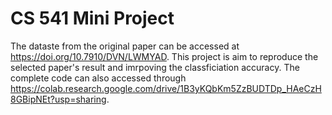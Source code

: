 ﻿# CS 541 Mini Project 

The dataste from the original paper can be accessed at https://doi.org/10.7910/DVN/LWMYAD. This project is aim to reproduce the selected paper's result and imrpoving the classficiation accuracy. The complete code can also accessed through https://colab.research.google.com/drive/1B3yKQbKm5ZzBUDTDp_HAeCzH8GBipNEt?usp=sharing. 
